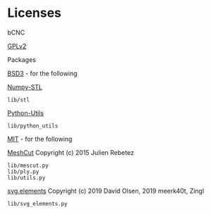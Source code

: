 # Licenses
 bCNC
 
[GPLv2](LICENSE.md)

Packages

[BSD3](LICENSE.BSD3) - for the following

[Numpy-STL](https://github.com/WoLpH/numpy-stl)

	lib/stl

[Python-Utils](https://github.com/WoLpH/python-utils)

	lib/python_utils

[MIT](LICENSE.MIT) - for the following

[MeshCut](https://github.com/julienr/meshcut) Copyright (c) 2015 Julien Rebetez

	lib/mescut.py
	lib/ply.py
	lib/utils.py

[svg.elements](https://github.com/meerk40t/svg.elements) Copyright (c) 2019 David Olsen, 2019 meerk40t, Zingl

	lib/svg_elements.py

<!-- [svg.path](https://github.com/regebro/svg.path) -->

